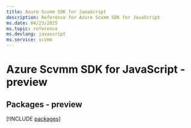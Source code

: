 ```yaml
---
title: Azure Scvmm SDK for JavaScript
description: Reference for Azure Scvmm SDK for JavaScript
ms.date: 04/23/2025
ms.topic: reference
ms.devlang: javascript
ms.service: scvmm
---
```

# Azure Scvmm SDK for JavaScript - preview
## Packages - preview
[!INCLUDE [packages](scvmm-index.md)]
